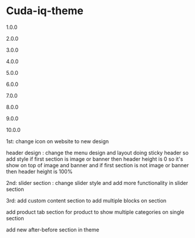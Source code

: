 # Cuda-iq-theme

1.0.0

2.0.0

3.0.0

4.0.0

5.0.0

6.0.0

7.0.0

8.0.0

9.0.0

10.0.0






1st: change icon on website to new design

header design : change the menu design and layout
                doing sticky header so add style if first section is image or banner then header height is 0 so it's show on top of image and banner and 
                if first section is not image or banner then header height is 100%

2nd: slider section : change slider style and add more functionality in slider section

3rd: add custom content section to add multiple blocks on section

add product tab section for product to show multiple categories on single section

add new after-before section in theme 
